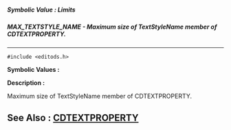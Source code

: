 ##### Symbolic Value : Limits
##### MAX_TEXTSTYLE_NAME - Maximum size of TextStyleName member of CDTEXTPROPERTY.
---
```
#include <editods.h>
```

**Symbolic Values :**



**Description :**

Maximum size of TextStyleName member of CDTEXTPROPERTY.


**See Also :**
[CDTEXTPROPERTY](/domino-c-api-docs/reference/Data/CDTEXTPROPERTY)
---
